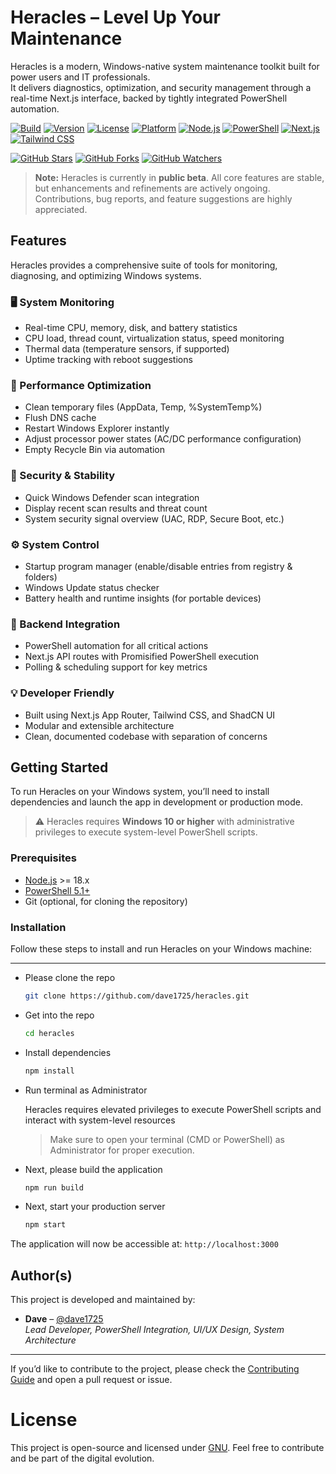 # Heracles – Level Up Your Maintenance

Heracles is a modern, Windows-native system maintenance toolkit built for power users and IT professionals.  
It delivers diagnostics, optimization, and security management through a real-time Next.js interface, backed by tightly integrated PowerShell automation.

[![Build](https://img.shields.io/badge/build-passing-brightgreen)](https://shields.io/)
[![Version](https://img.shields.io/badge/version-v1.0.0--beta-yellow)](#)
[![License](https://img.shields.io/badge/license-MIT-blue.svg)](LICENSE)
[![Platform](https://img.shields.io/badge/platform-Windows%2010%2B-blue)](https://www.microsoft.com/windows)
[![Node.js](https://img.shields.io/badge/node-%3E=18.0.0-brightgreen)](https://nodejs.org/)
[![PowerShell](https://img.shields.io/badge/PowerShell-%3E=5.1-lightgrey)](https://docs.microsoft.com/en-us/powershell/)
[![Next.js](https://img.shields.io/badge/Next.js-%5E15.1.0-black)](https://nextjs.org/)
[![Tailwind CSS](https://img.shields.io/badge/TailwindCSS-%5E3.0.0-38bdf8)](https://tailwindcss.com/)

[![GitHub Stars](https://img.shields.io/github/stars/dave1725/heracles?style=social)](https://github.com/dave1725/heracles/stargazers)
[![GitHub Forks](https://img.shields.io/github/forks/dave1725/heracles?style=social)](https://github.com/dave1725/heracles/network/members)
[![GitHub Watchers](https://img.shields.io/github/watchers/dave1725/heracles?style=social)](https://github.com/dave1725/heracles/watchers)

> **Note:** Heracles is currently in **public beta**. All core features are stable, but enhancements and refinements are actively ongoing.  
> Contributions, bug reports, and feature suggestions are highly appreciated.


## Features

Heracles provides a comprehensive suite of tools for monitoring, diagnosing, and optimizing Windows systems.

### 🖥️ System Monitoring
- Real-time CPU, memory, disk, and battery statistics
- CPU load, thread count, virtualization status, speed monitoring
- Thermal data (temperature sensors, if supported)
- Uptime tracking with reboot suggestions

### 🚀 Performance Optimization
- Clean temporary files (AppData, Temp, %SystemTemp%)
- Flush DNS cache
- Restart Windows Explorer instantly
- Adjust processor power states (AC/DC performance configuration)
- Empty Recycle Bin via automation

### 🔐 Security & Stability
- Quick Windows Defender scan integration
- Display recent scan results and threat count
- System security signal overview (UAC, RDP, Secure Boot, etc.)

### ⚙️ System Control
- Startup program manager (enable/disable entries from registry & folders)
- Windows Update status checker
- Battery health and runtime insights (for portable devices)

### 📡 Backend Integration
- PowerShell automation for all critical actions
- Next.js API routes with Promisified PowerShell execution
- Polling & scheduling support for key metrics

### 💡 Developer Friendly
- Built using Next.js App Router, Tailwind CSS, and ShadCN UI
- Modular and extensible architecture
- Clean, documented codebase with separation of concerns

## Getting Started

To run Heracles on your Windows system, you’ll need to install dependencies and launch the app in development or production mode.

> ⚠️ Heracles requires **Windows 10 or higher** with administrative privileges to execute system-level PowerShell scripts.

### Prerequisites

- [Node.js](https://nodejs.org/en/download/) >= 18.x
- [PowerShell 5.1+](https://learn.microsoft.com/en-us/powershell/scripting/install/installing-powershell)
- Git (optional, for cloning the repository)


### Installation

Follow these steps to install and run Heracles on your Windows machine:

---
- Please clone the repo

    ```bash
    git clone https://github.com/dave1725/heracles.git
    ```

- Get into the repo

    ```bash
    cd heracles
    ```

- Install dependencies

    ```bash
    npm install
    ```

- Run terminal as Administrator

    Heracles requires elevated privileges to execute PowerShell scripts and interact with system-level resources
    > Make sure to open your terminal (CMD or PowerShell) as Administrator for proper execution.


- Next, please build the application

    ```bash
    npm run build
    ```

- Next, start your production server
    ```bash
    npm start   
    ```
The application will now be accessible at: `http://localhost:3000`

## Author(s)

This project is developed and maintained by:

- **Dave** – [@dave1725](https://github.com/dave1725)  
  _Lead Developer, PowerShell Integration, UI/UX Design, System Architecture_

---

If you’d like to contribute to the project, please check the [Contributing Guide](CONTRIBUTING.md) and open a pull request or issue.


# License
This project is open-source and licensed under [GNU](https://choosealicense.com/licenses/gpl-3.0/). Feel free to contribute and be part of the digital evolution.




